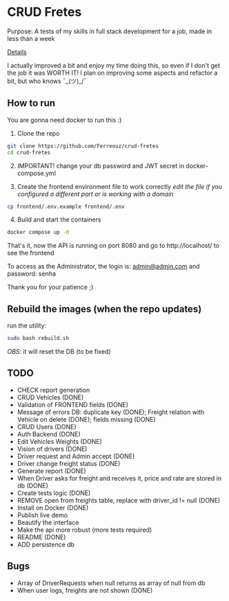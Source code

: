 # CRUD Fretes

Purpose: A tests of my skills in full stack development for a job, made in less than a week

[Details](https://github.com/Ferreouz/crud-fretes/blob/main/.metadata/challenge.pdf)

I actually improved a bit and enjoy my time doing this, so even if I don't get the job it was WORTH IT! 
I plan on improving some aspects and refactor a bit, but who knows ¯\_(ツ)_/¯

## How to run
You are gonna need docker to run this :)

1. Clone the repo
```bash
git clone https://github.com/Ferreouz/crud-fretes
cd crud-fretes
```
2. IMPORTANT! change your db password and JWT secret in docker-compose.yml

3. Create the frontend environment file to work correctly
_edit the file if you configured a different port or is working with a domain_
```bash 
cp frontend/.env.example frontend/.env
```

4. Build and start the containers
```bash
docker compose up -d
```

That's it, now the API is running on port 8080 and go to http://localhost/ to see the frontend

To access as the Administrator, the login is: admin@admin.com and password: senha


Thank you for your patience ;)

## Rebuild the images (when the repo updates)

run the utility:
```bash
sudo bash rebuild.sh
```

*OBS*: it will reset the DB (to be fixed)


## TODO
- CHECK report generation
- CRUD Vehicles (DONE)
- Validation of FRONTEND fields (DONE)
- Message of errors DB: duplicate key (DONE); Freight relation with Vehicle on delete (DONE); fields missing (DONE)
- CRUD Users (DONE) 
- Auth Backend (DONE)
- Edit Vehicles Weights (DONE) 
- Vision of drivers (DONE)
- Driver request and Admin accept (DONE)
- Driver change freight status (DONE) 
- Generate report (DONE)
- When Driver asks for freight and receives it, price and rate are stored in db (DONE)
- Create tests logic (DONE)
- REMOVE open from freights table, replace with driver_id != null (DONE)
- Install on Docker (DONE)
- Publish live demo
- Beautify the interface
- Make the api more robust (more tests required)
- README (DONE)
- ADD persistence db

## Bugs 
 - Array of DriverRequests when null returns as array of null from db
 - When user logs, freights are not shown (DONE)
